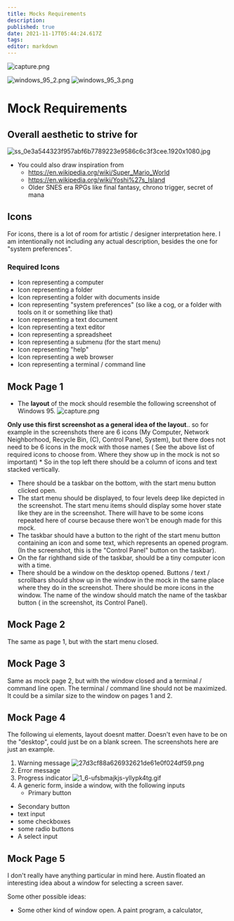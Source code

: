```yaml
---
title: Mocks Requirements
description: 
published: true
date: 2021-11-17T05:44:24.617Z
tags: 
editor: markdown
---
```


![capture.png](/capture.png)

![windows_95_2.png](/windows_95_2.png)
![windows_95_3.png](/windows_95_3.png)

# Mock Requirements
## Overall aesthetic to strive for
![ss_0e3a544323f957abf6b7789223e9586c6c3f3cee.1920x1080.jpg](/ss_0e3a544323f957abf6b7789223e9586c6c3f3cee.1920x1080.jpg)
* You could also draw inspiration from 
 	* https://en.wikipedia.org/wiki/Super_Mario_World
  * https://en.wikipedia.org/wiki/Yoshi%27s_Island
  * Older SNES era RPGs like final fantasy, chrono trigger, secret of mana
  
## Icons
For icons, there is a lot of room for artistic / designer interpretation here. I am intentionally not including any actual description, besides the one for "system preferences". 
### Required Icons
* Icon representing a computer
* Icon representing a folder
* Icon representing a folder with documents inside
* Icon representing "system preferences" (so like a cog, or a folder with tools on it or something like that)
* Icon representing a text document
* Icon representing a text editor
* Icon representing a spreadsheet
* Icon representing a submenu (for the start menu)
* Icon representing "help" 
* Icon representing a web browser
* Icon representing a terminal / command line
## Mock Page 1
* The **layout** of the mock should resemble the following screenshot of Windows 95.
![capture.png](/capture.png)

**Only use this first screenshot as a general idea of the layout**.. so for example in the screenshots there are 6 icons (My Computer, Network Neighborhood, Recycle Bin, (C), Control Panel, System), but there does not need to be 6 icons in the mock with those names ( See the above list of required icons to choose from. Where they show up in the mock is not so important)
	* So in the top left there should be a column of icons and text stacked vertically. 
  * There should be a taskbar on the bottom, with the start menu button clicked open. 
  * The start menu should be displayed, to four levels deep like depicted in the screenshot. The start menu items should display some hover state like they are in the screenshot. There will have to be some icons repeated here of course because there won't be enough made for this mock. 
  * The taskbar should have a button to the right of the start menu button containing an icon and some text, which represents an opened program. (In the screenshot, this is the "Control Panel" button on the taskbar). 
  * On the far righthand side of the taskbar, should be a tiny computer icon with a time. 
  * There should be a window on the desktop opened. Buttons / text / scrollbars should show up in the window in the mock in the same place where they do in the screenshot. There should be more icons in the window. The name of the window should match the name of the taskbar button ( in the screenshot, its Control Panel).

## Mock Page 2
The same as page 1, but with the start menu closed. 

## Mock Page 3
Same as mock page 2, but with the window closed and a terminal / command line open. The terminal / command line should not be maximized. It could be a similar size to the window on pages 1 and 2.

## Mock Page 4
The following ui elements, layout doesnt matter. Doesn't even have to be on the "desktop", could just be on a blank screen. The screenshots here are just an example. 
1. Warning message
![27d3cf88a626932621de61e0f024df59.png](/27d3cf88a626932621de61e0f024df59.png)
2. Error message
3. Progress indicator
![1_6-ufsbmajkjs-yllypk4tg.gif](/1_6-ufsbmajkjs-yllypk4tg.gif)
4. A generic form, inside a window, with the following inputs
	* Primary button
  * Secondary button
  * text input
  * some checkboxes
  * some radio buttons
  * A select input
## Mock Page 5
I don't really have anything particular in mind here. Austin floated an interesting idea about a window for selecting a screen saver.

Some other possible ideas:
* Some other kind of window open. A paint program, a calculator, 